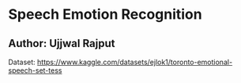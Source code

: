 # Speech Emotion Recognition 
## Author: Ujjwal Rajput
Dataset: https://www.kaggle.com/datasets/ejlok1/toronto-emotional-speech-set-tess 